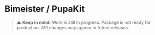# Bimeister / PupaKit

> ⚠️ **Keep in mind:** Work is still in progress. Package is not ready for production. API changes may appear in future
> releases.
